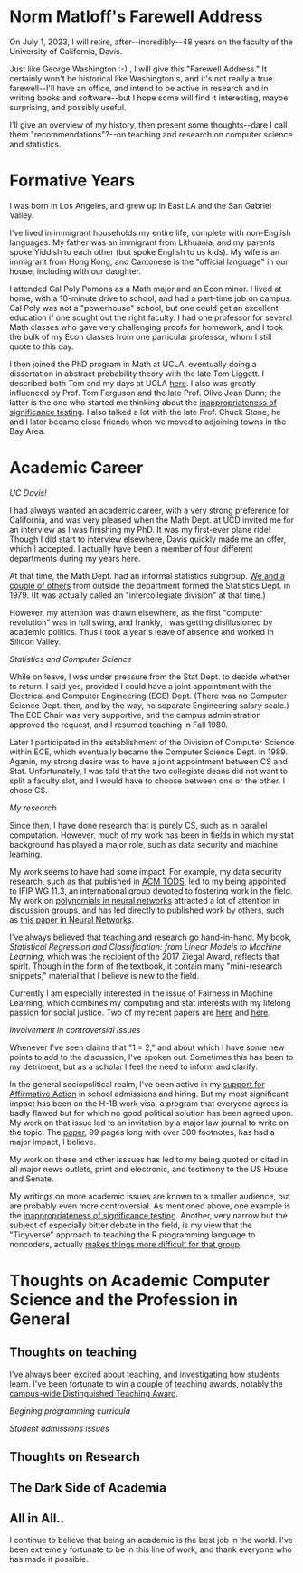 
# Norm Matloff's Farewell Address

On July 1, 2023, I will retire, after--incredibly--48 years on the
faculty of the University of California, Davis.

Just like George Washington :-) , I will give this "Farewell Address."
It certainly won't be historical like Washington's, and it's not really
a true farewell--I'll have an office, and intend to be active in
research and in writing books and software--but I hope some will find it
interesting, maybe surprising, and possibly useful.

I'll give an overview of my history, then present some thoughts--dare
I call them "recommendations"?--on
teaching and research on computer science and statistics.

# Formative Years

I was born in Los Angeles, and grew up in East LA and the San Gabriel
Valley.  

I've lived in immigrant households my entire life, complete with
non-English languages.  My father was an immigrant from Lithuania, and
my parents spoke Yiddish to each other (but spoke English to us kids).
My wife is an immigrant from Hong Kong, and Cantonese is the "official
language" in our house, including with our daughter.

I attended Cal Poly Pomona as a Math major and an Econ minor.  I lived
at home, with a 10-minute drive to school, and had a part-time job on
campus.  Cal Poly was not a "powerhouse" school, but one could get an
excellent education if one sought out the right faculty.  I had one
professor for several Math classes who gave very challenging proofs for
homework, and I took the bulk of my Econ classes from one particular
professor, whom I still quote to this day.

I then joined the PhD program in Math at UCLA, eventually doing a
dissertation in abstract probability theory with the late Tom Liggett.
I described both Tom and my days at UCLA
[here](https://tinyurl.com/ynyarcye).  I also was greatly influenced by
Prof. Tom Ferguson and the late Prof. Olive Jean Dunn; the latter is the
one who started me thinking about the [inappropriateness of significance
testing](https://github.com/matloff/qeML/blob/master/inst/mdFiles/No_P_Values.md).
I also talked a lot with the late Prof. Chuck Stone; he and I later became close friends when we moved to
adjoining towns in the Bay Area.

# Academic Career

*UC Davis!*

I had always wanted an academic career, with a very strong preference for California, and
was very pleased when the Math Dept. at UCD invited me for an interview
as I was finishing my PhD.  It was my first-ever plane ride!  Though I
did start to interview elsewhere, Davis quickly made me an offer, which
I accepted. I actually have been a member of four different departments during
my years here.

At that time, the Math Dept. had an informal statistics subgroup.  [We
and a couple of others](https://statistics.ucdavis.edu/history) from
outside the department formed the Statistics Dept. in 1979.  (It was
actually called an "intercollegiate division" at that time.)

However, my attention was drawn elsewhere, as the first "computer
revolution" was in full swing, and frankly, I was getting disillusioned
by academic politics.  Thus I took a year's leave of absence and worked
in Silicon Valley.

*Statistics and Computer Science*

While on leave, I was under pressure from the Stat Dept. to decide
whether to return.  I said yes, provided I could have a joint appointment 
with the Electrical and Computer Engineering (ECE) Dept.  (There was no Computer 
Science Dept. then, and by the way, no separate
Engineering salary scale.)  The ECE Chair was very supportive, and the
campus administration approved the request, and I resumed teaching in Fall 1980.

Later I participated in the establishment of the Division of Computer
Science within ECE, which eventually became the Computer Science Dept. in 1989.
Aganin, my strong desire was to have a joint appointment
between CS and Stat.  Unfortunately, I was told that the two collegiate
deans did not want to split a faculty slot, and I would have to choose
between one or the other.  I chose CS.

*My research*

Since then, I have done research that is purely CS, such as in parallel
computation.  However, much of my work has been in fields in which my
stat background has played a major role, such as data security and
machine learning.  

My work seems to have had some impact. For example, my data security research, such as
that published in [ACM TODS](https://dl.acm.org/doi/abs/10.1145/174638.174641),
led to my being appointed to IFIP WG 11.3, an international group devoted to fostering work 
in the field. My work on [polynomials in neural networks](https://arxiv.org/abs/1806.06850)
attracted a lot of attention in discussion groups, and has led directly to published work by
others, such as [this paper in Neural Networks](https://www.sciencedirect.com/science/article/abs/pii/S0893608021001738?via%3Dihub).

I've always believed that teaching and research go hand-in-hand. My book, *Statistical Regression and Classification: 
from Linear Models to Machine Learning*, which was the recipient of the 2017 Ziegal Award, reflects that 
spirit. Though in the form of the textbook, it contain many "mini-research snippets," material that I believe is new
to the field.

Currently I am especially interested in the issue of Fairness in Machine
Learning, which combines my computing and stat interests with my
lifelong passion for social justice.  Two of my recent papers are
[here](https://arxiv.org/abs/2210.06680) and
[here](https://arxiv.org/abs/2208.06557).

*Involvement in controversial issues*

Whenever I've seen claims that "1 = 2," and about which I have some new points to add to the discussion,
I've spoken out. Sometimes this has been to my detriment, but as a scholar I feel the need to inform and clarify.

In the general sociopolitical realm, I've been active in my [support for Affirmative Action](https://www.significancemagazine.com/science/391-should-affirmative-action-be-replaced-with-random-selection)
in school admissions and hiring. But my most significant impact has been on the H-1B work visa, a program that everyone 
agrees is badly flawed but for which no good political solution has been agreed upon. My work on that issue
led to an invitation by a major law journal to write on the topic. The [paper](https://repository.law.umich.edu/mjlr/vol36/iss4/5/), 99 pages long with over 300 footnotes, has
had a major impact, I believe.

My work on these and other isssues has led to my being quoted or cited in all
major news outlets, print and electronic, and testimony to the US House and Senate.

My writings on more academic issues are known to a smaller audience, but are probably even more 
controversial. As mentioned above, one example is the [inappropriateness of significance
testing](https://github.com/matloff/qeML/blob/master/inst/mdFiles/No_P_Values.md). Another, very 
narrow but the subject of especially bitter debate in the field, is my view that the "Tidyverse" approach to
teaching the R programming language to noncoders, actually [makes things more difficult for that
group](https://github.com/matloff/TidyverseSkeptic).

# Thoughts on Academic Computer Science and the Profession in General

## Thoughts on teaching

I've always been excited about teaching, and investigating how students
learn.  I've been fortunate to win a couple of teaching awards, 
notably the
[campus-wide Distinguished Teaching
Award](https://academicsenate.ucdavis.edu/sites/g/files/dgvnsk3876/files/local_resources/docs/committees/award_committees/2017-18/dta-call.pdf).

*Begining programming curricula*

*Student admissions issues*

## Thoughts on Research

## The Dark Side of Academia

## All in All..

I continue to believe that being an academic is the best job in the
world.  I've been extremely fortunate to be in this line of work, and
thank everyone who has made it possible.




